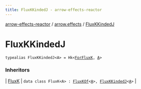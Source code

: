 ```yaml
---
title: FluxKKindedJ - arrow-effects-reactor
---
```


[arrow-effects-reactor](../index.html) / [arrow.effects](index.html) / [FluxKKindedJ](./-flux-k-kinded-j.html)

# FluxKKindedJ

`typealias FluxKKindedJ<A> = Hk<`[`ForFluxK`](-for-flux-k.html)`, `[`A`](-flux-k-kinded-j.html#A)`>`

### Inheritors

| [FluxK](-flux-k/index.html) | `data class FluxK<A> : `[`FluxKOf`](-flux-k-of.html)`<`[`A`](-flux-k/index.html#A)`>, `[`FluxKKindedJ`](./-flux-k-kinded-j.html)`<`[`A`](-flux-k/index.html#A)`>` |

